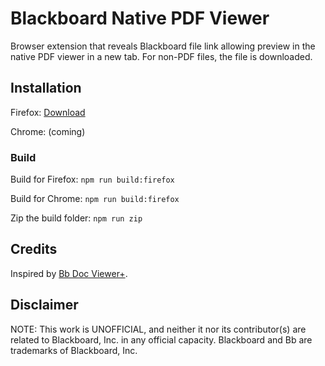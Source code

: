 # Blackboard Native PDF Viewer

Browser extension that reveals Blackboard file link allowing preview in the native PDF viewer in a new tab. For non-PDF files, the file is downloaded.

## Installation

Firefox: [Download](https://addons.mozilla.org/firefox/addon/blackboard-native-pdf-viewer/)

Chrome: (coming)

### Build 

Build for Firefox: `npm run build:firefox`

Build for Chrome: `npm run build:firefox`

Zip the build folder: `npm run zip`

## Credits

Inspired by [Bb Doc Viewer+](https://github.com/rajkundu/bb-doc-viewer-plus).

## Disclaimer

NOTE: This work is UNOFFICIAL, and neither it nor its contributor(s) are related to Blackboard, Inc. in any official capacity. Blackboard and Bb are trademarks of Blackboard, Inc.
